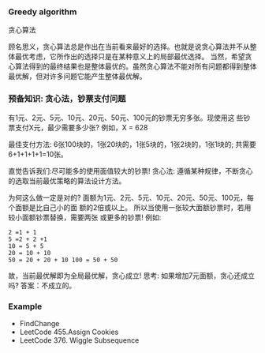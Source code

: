 ### Greedy algorithm
贪心算法

顾名思义，贪心算法总是作出在当前看来最好的选择。也就是说贪心算法并不从整体最优考虑，它所作出的选择只是在某种意义上的局部最优选择。
当然，希望贪心算法得到的最终结果也是整体最优的。虽然贪心算法不能对所有问题都得到整体最优解，但对许多问题它能产生整体最优解。


### 预备知识: 贪心法，钞票支付问题
有1元、2元、5元、10元、20元、50元、100元的钞票无穷多张。现使用这 些钞票支付X元，最少需要多少张?
例如，X = 628

最佳支付方法: 6张100块的，1张20块的，1张5块的，1张2块的，1张1块的; 共需要6+1+1+1+1=10张。

直觉告诉我们:尽可能多的使用面值较大的钞票!
贪心法: 遵循某种规律，不断贪心的选取当前最优策略的算法设计方法。

为何这么做一定是对的? 面额为1元、2元、5元、10元、20元、50元、100元，每个面额是比自己小的面
额的2倍或以上。 所以当使用一张较大面额钞票时，若用较小面额钞票替换，需要两张
或更多的钞票! 例如:
```
2 =1 + 1
5 =2 + 2 +1
10 = 5 + 5
20 = 10 + 10
50 = 20 + 20 + 10 100 = 50 + 50
```
故，当前最优解即为全局最优解，贪心成立! 
思考: 如果增加7元面额，贪心还成立吗? 答案：不成立的。

### Example
- FindChange
- LeetCode 455.Assign Cookies
- LeetCode 376. Wiggle Subsequence
